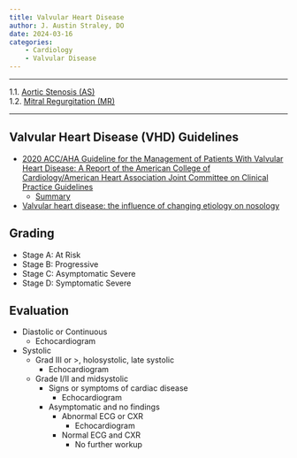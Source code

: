 ```yaml
---
title: Valvular Heart Disease
author: J. Austin Straley, DO
date: 2024-03-16
categories:
    - Cardiology
    - Valvular Disease
---
```


<hr>

1.1. [Aortic Stenosis (AS)][4]<br>
1.2. [Mitral Regurgitation (MR)][5]<br>
<hr>

## Valvular Heart Disease (VHD) Guidelines

- [2020 ACC/AHA Guideline for the Management of Patients With Valvular Heart Disease: A Report of the American College of Cardiology/American Heart Association Joint Committee on Clinical Practice Guidelines][1]
    - [Summary][2]
- [Valvular heart disease: the influence of changing etiology on nosology][3]

## Grading

- Stage A: At Risk
- Stage B: Progressive
- Stage C: Asymptomatic Severe
- Stage D: Symptomatic Severe

## Evaluation

- Diastolic or Continuous
    - Echocardiogram
- Systolic
    - Grad III or >, holosystolic, late systolic
        - Echocardiogram
    - Grade I/II and midsystolic
        - Signs or symptoms of cardiac disease
            - Echocardiogram
        - Asymptomatic and no findings
            - Abnormal ECG or CXR
                - Echocardiogram
            - Normal ECG and CXR
                - No further workup

[1]: https://pubmed.ncbi.nlm.nih.gov/33332150/
[2]: https://pubmed.ncbi.nlm.nih.gov/33332149/
[3]: https://pubmed.ncbi.nlm.nih.gov/8000586/
[4]: /fellowship-guide/cards/vhd/as/
[5]: /fellowship-guide/cards/vhd/mr/
